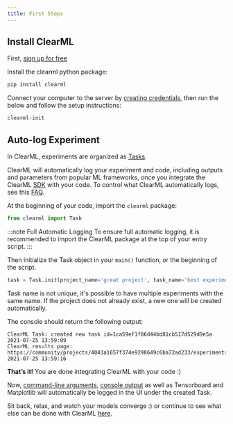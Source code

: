 ```yaml
---
title: First Steps
---
```



## Install ClearML


First, [sign up for free](https://app.community.clear.ml)

Install the clearml python package:
```bash
pip install clearml
```

Connect your computer to the server by [creating credentials](https://app.community.clear.ml/profile), then run the below and follow the setup instructions:
```bash
clearml-init
```


## Auto-log Experiment

In ClearML, experiments are organized as [Tasks](../../fundamentals/task). 

ClearML will automatically log your experiment and code, including outputs and parameters from popular ML frameworks, 
once you integrate the ClearML [SDK](../../clearml_sdk.md) with your code. To control what ClearML automatically logs, see this [FAQ](../../faq.md#controlling_logging). 

At the beginning of your code, import the `clearml` package: 

```python
from clearml import Task
```

:::note Full Automatic Logging
To ensure full automatic logging, it is recommended to import the ClearML package at the top of your entry script.
:::

Then initialize the Task object in your `main()` function, or the beginning of the script.

```python
task = Task.init(project_name='great project', task_name='best experiment')
```

Task name is not unique, it's possible to have multiple experiments with the same name.
If the project does not already exist, a new one will be created automatically.

The console should return the following output:

```
ClearML Task: created new task id=1ca59ef1f86d44bd81cb517d529d9e5a
2021-07-25 13:59:09
ClearML results page: https://community/projects/4043a1657f374e9298649c6ba72ad233/experiments/1ca59ef1f86d44bd81cb517d529d9e5a/output/log
2021-07-25 13:59:16
```

**That’s it!** You are done integrating ClearML with your code :)

Now, [command-line arguments](../../fundamentals/hyperparameters.md#argument-parser), [console output](../../fundamentals/logger#types-of-logged-results) as well as Tensorboard and Matplotlib will automatically be logged in the UI under the created Task.
<br/>

Sit back, relax, and watch your models converge :) or continue to see what else can be done with ClearML [here](ds_second_steps.md).
 